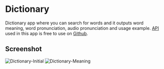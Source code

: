 # Dictionary
Dictionary app where you can search for words and it outputs word meaning, word pronunciation, audio pronunciation and usage example.
[API](https://dictionaryapi.dev) used in this app is free to use on [Github](https://github.com/meetDeveloper/freeDictionaryAPI).

## Screenshot
![Dictionary-Initial](https://user-images.githubusercontent.com/93096721/196089395-5a71579d-4f71-4cda-a5d9-1c666d66af1c.png)
![Dictionary-Meaning](https://user-images.githubusercontent.com/93096721/196089410-26b6ca96-b439-4a0d-96dc-4c87748ccb5f.png)

